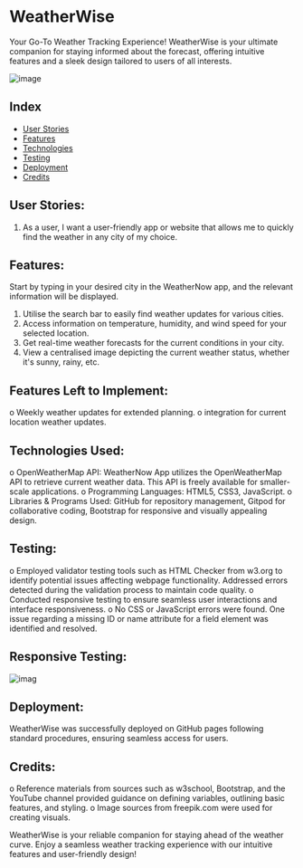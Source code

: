 # WeatherWise
Your Go-To Weather Tracking Experience!
WeatherWise is your ultimate companion for staying informed about the forecast, offering intuitive features and a sleek design tailored to users of all interests.

![image](https://github.com/Stephanniee/API-Weather-App/assets/140328398/d3245f90-8e63-4ccd-aac7-f29189bfba30)
## Index
* [User Stories](#user-stories)
* [Features](#features)
* [Technologies](#technologies)
* [Testing](#testing)
* [Deployment](#deployment)
* [Credits](#credits)

## User Stories:
1. As a user, I want a user-friendly app or website that allows me to quickly find the weather in any city of my choice.

## Features:
Start by typing in your desired city in the WeatherNow app, and the relevant information will be displayed.
1. Utilise the search bar to easily find weather updates for various cities.
2. 	Access information on temperature, humidity, and wind speed for your selected location.
3. 	Get real-time weather forecasts for the current conditions in your city.
4. 	View a centralised image depicting the current weather status, whether it's sunny, rainy, etc.

## Features Left to Implement:
o	Weekly weather updates for extended planning.
o	integration for current location weather updates.

## Technologies Used:
o	OpenWeatherMap API: WeatherNow App utilizes the OpenWeatherMap API to retrieve current weather data. This API is freely available for smaller-scale applications.
o	Programming Languages: HTML5, CSS3, JavaScript.
o	Libraries & Programs Used: GitHub for repository management, Gitpod for collaborative coding, Bootstrap for responsive and visually appealing design.

## Testing:
o	Employed validator testing tools such as HTML Checker from w3.org to identify potential issues affecting webpage functionality. Addressed errors detected during the validation process to maintain code quality.
o	Conducted responsive testing to ensure seamless user interactions and interface responsiveness.
o	No CSS or JavaScript errors were found. One issue regarding a missing ID or name attribute for a field element was identified and resolved.

## Responsive Testing:
![imag](https://github.com/Stephanniee/API-Weather-App/assets/140328398/9bf92185-8457-42c7-a4d5-3da4eb48ff2f)

## Deployment:
WeatherWise was successfully deployed on GitHub pages following standard procedures, ensuring seamless access for users.

## Credits:
o	Reference materials from sources such as w3school, Bootstrap, and the YouTube channel provided guidance on defining variables, outlining basic features, and styling.
o	Image sources from freepik.com were used for creating visuals.

WeatherWise is your reliable companion for staying ahead of the weather curve. Enjoy a seamless weather tracking experience with our intuitive features and user-friendly design!
